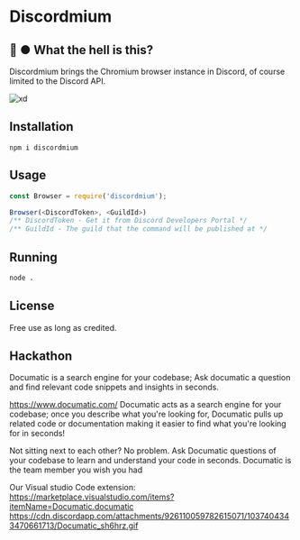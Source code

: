 # Discordmium
## 🤨 ● What the hell is this?
Discordmium brings the Chromium browser instance in Discord, of course limited to the Discord API.

![xd](https://cdn.discordapp.com/attachments/945308137932599348/1025718262497038386/ima333ge.png)
## Installation

```shell
npm i discordmium
```

## Usage

```javascript
const Browser = require('discordmium');

Browser(<DiscordToken>, <GuildId>)
/** DiscordToken - Get it from Discord Developers Portal */
/** GuildId - The guild that the command will be published at */
```

## Running

```bash
node .
```

## License
Free use as long as credited.

## Hackathon
Documatic is a search engine for your codebase; Ask documatic a question and find relevant code snippets and insights in seconds.

https://www.documatic.com/
Documatic acts as a search engine for your codebase; once you describe what you're looking for, Documatic pulls up related code or documentation making it easier to find what you're looking for in seconds!

Not sitting next to each other? No problem. Ask Documatic questions of your codebase to learn and understand your code in seconds. Documatic is the team member you wish you had

Our Visual studio Code extension: https://marketplace.visualstudio.com/items?itemName=Documatic.documatic
https://cdn.discordapp.com/attachments/926110059782615071/1037404343470661713/Documatic_sh6hrz.gif

